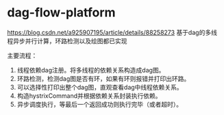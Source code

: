 # dag-flow-platform
https://blog.csdn.net/a925907195/article/details/88258273
基于dag的多线程异步并行计算，环路检测以及绘图都已实现

主要流程：
1.	线程依赖dag注册。将多线程的依赖关系构造成dag图。
2.	环路检测，检测dag图是否有环，如果有环则报错并打印出环路。
3.	可以选择性打印出整个dag图，直观查看dag中线程依赖关系。
4.	构造hystrixCommand并根据依赖关系封装执行依赖。
5.	异步调度执行，等最后一个返回成功则执行完毕（或者超时）。
